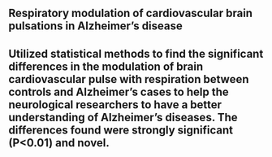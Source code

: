 ## Respiratory modulation of cardiovascular brain pulsations in Alzheimer’s disease

Utilized statistical methods to find the significant differences in the modulation of brain cardiovascular pulse with respiration between controls and Alzheimer’s cases to help the neurological researchers to have a better understanding of Alzheimer’s diseases. The differences found were strongly significant (P<0.01) and novel.
---
